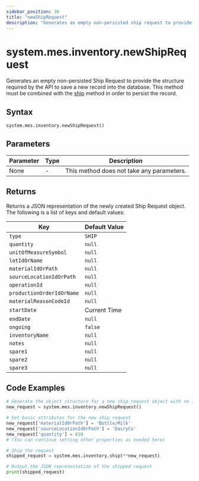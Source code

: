 ```yaml
---
sidebar_position: 36
title: "newShipRequest"
description: "Generates an empty non-persisted ship request to provide the structure to save a new record into the database."
---
```


# system.mes.inventory.newShipRequest

Generates an empty non-persisted Ship Request to provide the structure required by the API to save a new record into the database.
This method must be combined with the [ship](./ship) method in order to persist the record.

## Syntax

```python
system.mes.inventory.newShipRequest()
```

## Parameters

| Parameter | Type | Description                               |
| --------- | ---- | ----------------------------------------- |
| None      | -    | This method does not take any parameters. |

## Returns

Returns a JSON representation of the newly created Ship Request object. The following is a list of keys and default values:

| Key                       | Default Value |
| ------------------------- | ------------- |
| `type`                    | `SHIP`        |
| `quantity`                | `null`        |
| `unitOfMeasureSymbol`     | `null`        |
| `lotIdOrName`             | `null`        |
| `materialIdOrPath`        | `null`        |
| `sourceLocationIdOrPath`  | `null`        |
| `operationId`             | `null`        |
| `productionOrderIdOrName` | `null`        |
| `materialReasonCodeId`    | `null`        |
| `startDate`               | Current Time  |
| `endDate`                 | `null`        |
| `ongoing`                 | `false`       |
| `inventoryName`           | `null`        |
| `notes`                   | `null`        |
| `spare1`                  | `null`        |
| `spare2`                  | `null`        |
| `spare3`                  | `null`        |

## Code Examples

```python
# Generate the object structure for a new ship request object with no initial arguments
new_request = system.mes.inventory.newShipRequest()

# Set basic attributes for the new ship request
new_request['materialIdOrPath'] = 'Bottle/Milk'
new_request['sourceLocationIdOrPath'] = 'DairyCo'
new_request['quantity'] = 610
# (You can continue setting other properties as needed here)

# Ship the request
shipped_request = system.mes.inventory.ship(**new_request)

# Output the JSON representation of the shipped request
print(shipped_request)
```
